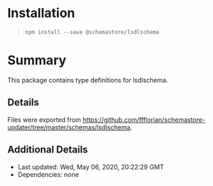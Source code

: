 # Installation
> `npm install --save @schemastore/lsdlschema`

# Summary
This package contains type definitions for lsdlschema.

## Details
Files were exported from https://github.com/ffflorian/schemastore-updater/tree/master/schemas/lsdlschema.

## Additional Details
* Last updated: Wed, May 06, 2020, 20:22:29 GMT
* Dependencies: none
